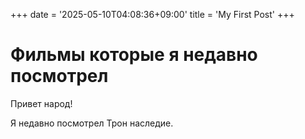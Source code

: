 +++
date = '2025-05-10T04:08:36+09:00'
title = 'My First Post'
+++
# Фильмы которые я недавно посмотрел
Привет народ!

Я недавно посмотрел Трон наследие.